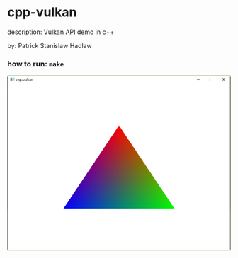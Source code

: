 # cpp-vulkan
description: Vulkan API demo in c++

by: Patrick Stanislaw Hadlaw

### how to run: ```make```

![Screenshot 1](https://raw.githubusercontent.com/patrickhadlaw/cpp-vulkan/master/screenshot_1.png?raw=true "")
